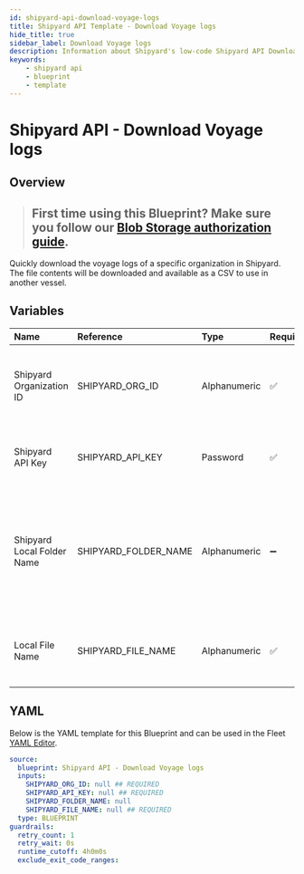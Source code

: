 ```yaml
---
id: shipyard-api-download-voyage-logs
title: Shipyard API Template - Download Voyage logs
hide_title: true
sidebar_label: Download Voyage logs
description: Information about Shipyard's low-code Shipyard API Download Voyage logs blueprint. Quickly download the logs of all voyages to a csv file.
keywords:
    - shipyard api
    - blueprint
    - template
---
```


# Shipyard API - Download Voyage logs

## Overview

> ## **First time using this Blueprint? Make sure you follow our [Blob Storage authorization guide](https://www.shipyardapp.com/docs/blueprint-library/azure-blob-storage/azure-blob-storage-authorization/)**.

Quickly download the voyage logs of a specific organization in Shipyard. The file contents will be downloaded and available as a CSV to use in another vessel.



## Variables

| Name | Reference | Type | Required | Default | Options | Description |
|:---|:---|:---|:---|:---|:---|:---|
| Shipyard Organization ID | SHIPYARD_ORG_ID | Alphanumeric | :white_check_mark: | - | - | The unique identifier for the organization you wish to access in Shipyard |
| Shipyard API Key | SHIPYARD_API_KEY | Password | :white_check_mark: | - | - | The API key that Shipyard generated for you |
| Shipyard Local Folder Name | SHIPYARD_FOLDER_NAME | Alphanumeric | :heavy_minus_sign: | - | - | The name of the folder where the logs will be downloaded to. If left blank, the file will be downloaded in the root directory |
| Local File Name | SHIPYARD_FILE_NAME | Alphanumeric | :white_check_mark: | - | - | The name of the csv file you would like the logs to be saved as |


## YAML

Below is the YAML template for this Blueprint and can be used in the Fleet [YAML Editor](../../reference/fleets/yaml-editor.md).

```yaml
source:
  blueprint: Shipyard API - Download Voyage logs
  inputs:
    SHIPYARD_ORG_ID: null ## REQUIRED
    SHIPYARD_API_KEY: null ## REQUIRED
    SHIPYARD_FOLDER_NAME: null 
    SHIPYARD_FILE_NAME: null ## REQUIRED
  type: BLUEPRINT
guardrails:
  retry_count: 1
  retry_wait: 0s
  runtime_cutoff: 4h0m0s
  exclude_exit_code_ranges:
```
